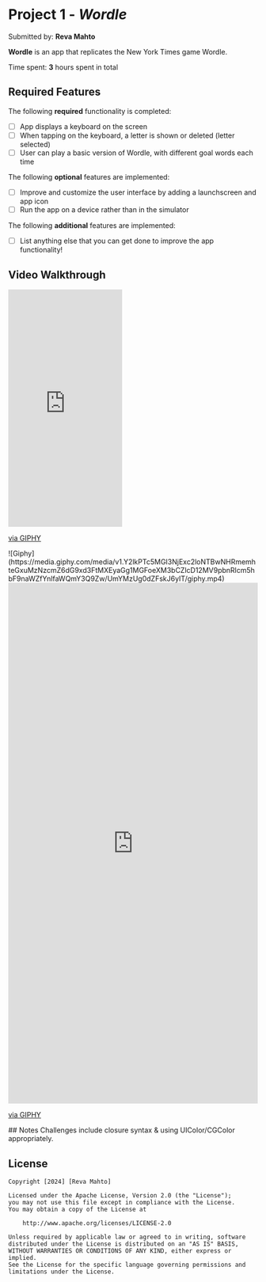 # Project 1 - *Wordle*

Submitted by: **Reva Mahto**

**Wordle** is an app that replicates the New York Times game Wordle.

Time spent: **3** hours spent in total

## Required Features

The following **required** functionality is completed:

- [ ] App displays a keyboard on the screen
- [ ] When tapping on the keyboard, a letter is shown or deleted (letter selected)
- [ ] User can play a basic version of Wordle, with different goal words each time

The following **optional** features are implemented:

- [ ] Improve and customize the user interface by adding a launchscreen and app icon
- [ ] Run the app on a device rather than in the simulator

The following **additional** features are implemented:

- [ ] List anything else that you can get done to improve the app functionality!

## Video Walkthrough
<iframe src="https://giphy.com/embed/UmYMzUg0dZFskJ6yIT" width="230" height="480" frameBorder="0" class="giphy-embed" allowFullScreen></iframe><p><a href="https://giphy.com/gifs/UmYMzUg0dZFskJ6yIT">via GIPHY</a></p>
![Giphy](https://media.giphy.com/media/v1.Y2lkPTc5MGI3NjExc2loNTBwNHRmemhteGxuMzNzcmZ6dG9xd3FtMXEyaGg1MGFoeXM3bCZlcD12MV9pbnRlcm5hbF9naWZfYnlfaWQmY3Q9Zw/UmYMzUg0dZFskJ6yIT/giphy.mp4)
<div style="width:100%;height:0;padding-bottom:209%;position:relative;"><iframe src="https://giphy.com/embed/UmYMzUg0dZFskJ6yIT" width="100%" height="100%" style="position:absolute" frameBorder="0" class="giphy-embed" allowFullScreen></iframe></div><p><a href="https://giphy.com/gifs/UmYMzUg0dZFskJ6yIT">via GIPHY</a></p>
## Notes
Challenges include closure syntax & using UIColor/CGColor appropriately.

## License

    Copyright [2024] [Reva Mahto]

    Licensed under the Apache License, Version 2.0 (the "License");
    you may not use this file except in compliance with the License.
    You may obtain a copy of the License at

        http://www.apache.org/licenses/LICENSE-2.0

    Unless required by applicable law or agreed to in writing, software
    distributed under the License is distributed on an "AS IS" BASIS,
    WITHOUT WARRANTIES OR CONDITIONS OF ANY KIND, either express or implied.
    See the License for the specific language governing permissions and
    limitations under the License.
